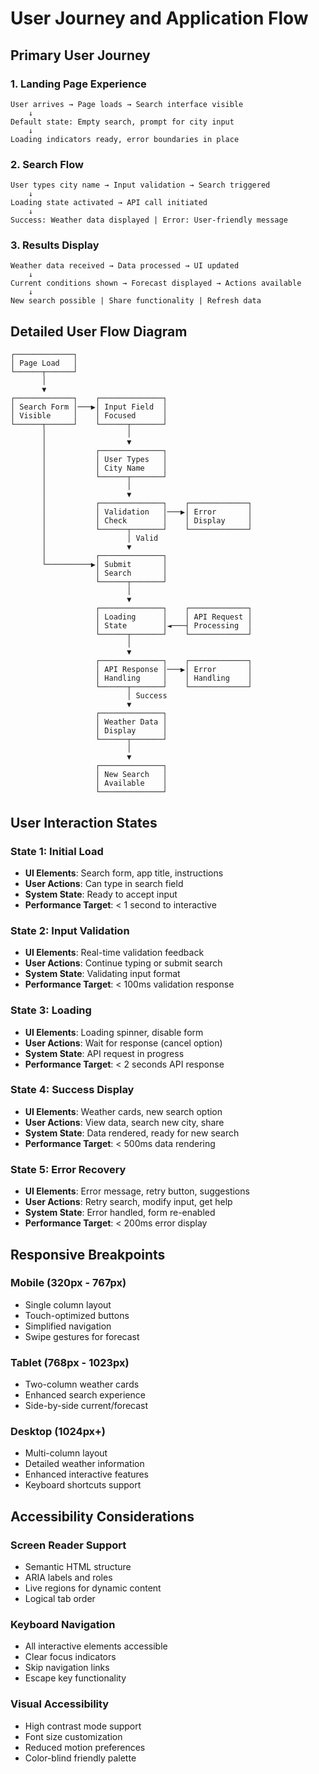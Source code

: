 # User Journey and Application Flow

## Primary User Journey

### 1. Landing Page Experience
```
User arrives → Page loads → Search interface visible
    ↓
Default state: Empty search, prompt for city input
    ↓
Loading indicators ready, error boundaries in place
```

### 2. Search Flow
```
User types city name → Input validation → Search triggered
    ↓
Loading state activated → API call initiated
    ↓
Success: Weather data displayed | Error: User-friendly message
```

### 3. Results Display
```
Weather data received → Data processed → UI updated
    ↓
Current conditions shown → Forecast displayed → Actions available
    ↓
New search possible | Share functionality | Refresh data
```

## Detailed User Flow Diagram

```
┌─────────────┐
│ Page Load   │
└──────┬──────┘
       │
       ▼
┌─────────────┐    ┌──────────────┐
│ Search Form │───▶│ Input Field  │
│ Visible     │    │ Focused      │
└──────┬──────┘    └──────┬───────┘
       │                  │
       │                  ▼
       │           ┌──────────────┐
       │           │ User Types   │
       │           │ City Name    │
       │           └──────┬───────┘
       │                  │
       │                  ▼
       │           ┌──────────────┐    ┌─────────────┐
       │           │ Validation   │───▶│ Error       │
       │           │ Check        │    │ Display     │
       │           └──────┬───────┘    └─────────────┘
       │                  │ Valid
       │                  ▼
       │           ┌──────────────┐
       └──────────▶│ Submit       │
                   │ Search       │
                   └──────┬───────┘
                          │
                          ▼
                   ┌──────────────┐    ┌─────────────┐
                   │ Loading      │    │ API Request │
                   │ State        │◄───┤ Processing  │
                   └──────┬───────┘    └─────────────┘
                          │
                          ▼
                   ┌──────────────┐    ┌─────────────┐
                   │ API Response │───▶│ Error       │
                   │ Handling     │    │ Handling    │
                   └──────┬───────┘    └─────────────┘
                          │ Success
                          ▼
                   ┌──────────────┐
                   │ Weather Data │
                   │ Display      │
                   └──────┬───────┘
                          │
                          ▼
                   ┌──────────────┐
                   │ New Search   │
                   │ Available    │
                   └──────────────┘
```

## User Interaction States

### State 1: Initial Load
- **UI Elements**: Search form, app title, instructions
- **User Actions**: Can type in search field
- **System State**: Ready to accept input
- **Performance Target**: < 1 second to interactive

### State 2: Input Validation
- **UI Elements**: Real-time validation feedback
- **User Actions**: Continue typing or submit search
- **System State**: Validating input format
- **Performance Target**: < 100ms validation response

### State 3: Loading
- **UI Elements**: Loading spinner, disable form
- **User Actions**: Wait for response (cancel option)
- **System State**: API request in progress
- **Performance Target**: < 2 seconds API response

### State 4: Success Display
- **UI Elements**: Weather cards, new search option
- **User Actions**: View data, search new city, share
- **System State**: Data rendered, ready for new search
- **Performance Target**: < 500ms data rendering

### State 5: Error Recovery
- **UI Elements**: Error message, retry button, suggestions
- **User Actions**: Retry search, modify input, get help
- **System State**: Error handled, form re-enabled
- **Performance Target**: < 200ms error display

## Responsive Breakpoints

### Mobile (320px - 767px)
- Single column layout
- Touch-optimized buttons
- Simplified navigation
- Swipe gestures for forecast

### Tablet (768px - 1023px)
- Two-column weather cards
- Enhanced search experience
- Side-by-side current/forecast

### Desktop (1024px+)
- Multi-column layout
- Detailed weather information
- Enhanced interactive features
- Keyboard shortcuts support

## Accessibility Considerations

### Screen Reader Support
- Semantic HTML structure
- ARIA labels and roles
- Live regions for dynamic content
- Logical tab order

### Keyboard Navigation
- All interactive elements accessible
- Clear focus indicators
- Skip navigation links
- Escape key functionality

### Visual Accessibility
- High contrast mode support
- Font size customization
- Reduced motion preferences
- Color-blind friendly palette
